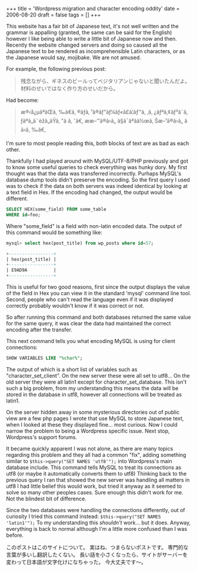 +++
title = 'Wordpress migration and character encoding oddity'
date = 2006-08-20
draft = false
tags = []
+++

This website has a fair bit of Japanese text, 
it's not well written and the grammar is appalling (granted, the same can be said for the English) 
however I like being able to write a little bit of Japanese now and then. 
Recently the website changed servers and doing so caused all the Japanese text to be 
rendered as incomprehensible Latin characters, or as the Japanese would say, mojibake. 
We are not amused.

For example, the following previous post:

> 残念ながら、ギネスのビールってベジタリアンじゃないと聞いたんだよ。 材料のせいではなく作り方のせいだから。

Had become:

> æ®‹å¿µãªãŒã‚ ‰ã€ã‚ ®ãƒã‚ ¹ã®ãƒ"ãƒ¼ãƒ«ã£ã¦ãƒ™ã‚
¸ã‚ ¿ãƒªã‚¢ãƒ³ã˜ã‚ ƒãªã„ã¨èžã„ãŸã‚ "ã ã‚ ˆã€‚
ææ–™ã®ã›ã„ ã§ã¯ãªãä½œã‚ Šæ–¹ã®ã›ã„ ã ã‹ã‚ ‰ã€‚

I'm sure to most people reading this, both blocks of text are as bad as each other.

Thankfully I had played around with MySQL/UTF-8/PHP previously and got to know some 
useful queries to check everything was hunky dory. 
My first thought was that the data was transferred incorrectly. 
Purhaps MySQL's database dump tools didn't preserve the encoding. 
So the first query I used was to check if the data on both servers was indeed identical 
by looking at a text field in Hex. 
If the encoding had changed, the output would be different.

```SQL
SELECT HEX(some_field) FROM some_table
WHERE id=foo;
```

Where "some_field" is a field with non-latin encoded data. 
The output of this command would be something like:

```SQL
mysql> select hex(post_title) from wp_posts where id=57;

+-----------------+
| hex(post_title) |
+-----------------+
| E9AD9A          |
+-----------------+
```

This is useful for two good reasons, first since the output displays 
the value of the field in Hex you can view it in the standard 'mysql' command line tool. 
Second, people who can't read the language even if it was displayed correctly 
probably wouldn't know if it was correct or not.

So after running this command and both databases returned the same value 
for the same query, it was clear the data had maintained the correct 
encoding after the transfer.

This next command tells you what encoding MySQL is using for client connections:

```SQL
SHOW VARIABLES LIKE "%char%";
```

The output of which is a short list of variables such as "character_set_client". 
On the new server these were all set to utf8… On the old server they were all 
latin1 except for character_set_database. This isn't such a big problem, 
from my understanding this means the data will be stored in the database in utf8, 
however all connections will be treated as latin1.

On the server hidden away in some mysterious directories out of public view are 
a few php pages I wrote that use MySQL to store Japanese text, when 
I looked at these they displayed fine… most curious. Now I could narrow the 
problem to being a Wordpress specific issue. Next stop, Wordpress's support forums.


It became quickly apparent I was not alone, as there are many topics 
regarding this problem and they all had a common "fix", adding something 
similar to <code>$this->query("SET NAMES 'utf8'");</code> into Wordpress's main database include. 
This command tells MySQL to treat its connections as utf8 (or maybe it automatically 
converts them to utf8) Thinking back to the previous query I ran that showed the new 
server was handling all matters in utf8 I had little belief this would work, but tried
it anyway as it seemed to solve so many other peoples cases. Sure enough this didn't work for me.
Not the blindest bit of difference.

Since the two databases were handling the connections differently, 
out of curiosity I tried this 
command instead: <code>$this->query("SET NAMES 'latin1'");</code>
To my understanding this *shouldn't* work… but it does. 
Anyway, everything is back to normal although I'm a little more confused than I was before.

このポストはこのサイトについて。
実はね、つまらないポストです。
専門的な言葉が多いし翻訳したくない。
長い話を小さくなったら、サイトがサーバーを変わって日本語が文字化けになちゃった。
今大丈夫です～。

